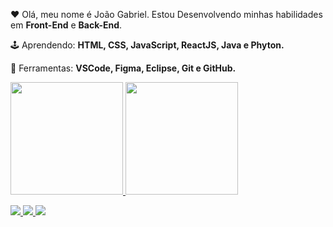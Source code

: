 <p align="left"> 
  ❤️ Olá, meu nome é João Gabriel. Estou Desenvolvendo minhas habilidades em <strong> Front-End</strong> e <strong> Back-End</strong>.
</p>

<p align="left">
  🕹️ Aprendendo: <strong>HTML, CSS, JavaScript, ReactJS, Java e Phyton.</strong>
</p>

<p align="left">
  💼 Ferramentas: <strong>VSCode, Figma, Eclipse, Git e GitHub.</strong>
</p>
  
  <a href="https://github.com/JoaoGabriel0908">
  <img height="180em" src="https://github-readme-stats.vercel.app/api?username=joaogabriel0908&show_icons=true&theme=dracula&include_all_commits=true&count_private=true"/>
  <img height="180em" src="https://github-readme-stats.vercel.app/api/top-langs/?username=joaogabriel0908&layout=compact&langs_count=7&theme=dracula"/>
</div>


<p align="left">
  <a href="https://www.instagram.com/iuricode/" alt="Instagram">
    <img src="https://img.shields.io/badge/-Instagram-1C1C1C?style=for-the-badge&logo=Instagram&logoColor=00FFFF&link=https://www.instagram.com/joaoflor0"/>
  </a>
   <a href = "joaogabrielc700@gmail.com"><img src="https://img.shields.io/badge/-Gmail-%23333?style=for-the-badge&logo=gmail&logoColor=white" target="_blank">
   </a>
  <a href="https://www.linkedin.com/in/iuricode" alt="Linkedin">
    <img src="https://img.shields.io/badge/-Linkedin-1C1C1C?style=for-the-badge&logo=Linkedin&logoColor=00FFFF&link=https://www.linkedin.com/in/joao-gabriel0908"/>
  </a>

